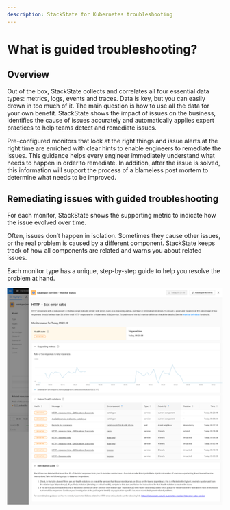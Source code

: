 ```yaml
---
description: StackState for Kubernetes troubleshooting
---
```

# What is guided troubleshooting?

## Overview

Out of the box, StackState collects and correlates all four essential data types: metrics, logs, events and traces. Data is key, but you can easily drown in too much of it. The main question is how to use all the data for your own benefit. StackState shows the impact of issues on the business, identifies the cause of issues accurately and automatically applies expert practices to help teams detect and remediate issues. 

Pre-configured monitors that look at the right things and issue alerts at the right time are enriched with clear hints to enable engineers to remediate the issues. This guidance helps every engineer immediately understand what needs to happen in order to remediate. In addition, after the issue is solved, this information will support the process of a blameless post mortem to determine what needs to be improved.

## Remediating issues with guided troubleshooting

For each monitor, StackState shows the supporting metric to indicate how the issue evolved over time.

Often, issues don’t happen in isolation. Sometimes they cause other issues, or the real problem is caused by a different component. StackState keeps track of how all components are related and warns you about related issues.

Each monitor type has a unique, step-by-step guide to help you resolve the problem at hand.

![](../../.gitbook/assets/k8s/guided-troubleshooting.png)